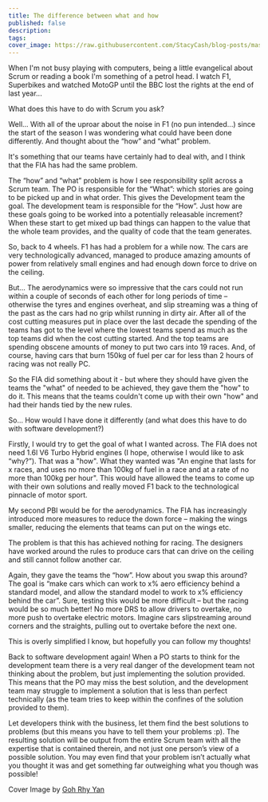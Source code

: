 ```yaml
---
title: The difference between what and how
published: false
description: 
tags: 
cover_image: https://raw.githubusercontent.com/StacyCash/blog-posts/master/agile/2021/what-and-how/images/cover-image.jpg?token=AIBLSG6ECV4HGHPIR2Y4J4TAG5YAM
---
```


When I'm not busy playing with computers, being a little evangelical about Scrum or reading a book I'm something of a petrol head. I watch F1, Superbikes and watched MotoGP until the BBC lost the rights at the end of last year...
 
What does this have to do with Scrum you ask?

Well... With all of the uproar about the noise in F1 (no pun intended...) since the start of the season I was wondering what could have been done differently. And thought about the “how” and “what” problem.

It's something that our teams have certainly had to deal with, and I think that the FIA has had the same problem.

The “how” and “what” problem is how I see responsibility split across a Scrum team. The PO is responsible for the “What”: which stories are going to be picked up and in what order. This gives the Development team the goal. The development team is responsible for the “How”. Just how are these goals going to be worked into a potentially releasable increment? When these start to get mixed up bad things can happen to the value that the whole team provides, and the quality of code that the team generates.

So, back to 4 wheels. F1 has had a problem for a while now. The cars are very technologically advanced, managed to produce amazing amounts of power from relatively small engines and had enough down force to drive on the ceiling.

But... The aerodynamics were so impressive that the cars could not run within a couple of seconds of each other for long periods of time – otherwise the tyres and engines overheat, and slip streaming was a thing of the past as the cars had no grip whilst running in dirty air. After all of the cost cutting measures put in place over the last decade the spending of the teams has got to the level where the lowest teams spend as much as the top teams did when the cost cutting started. And the top teams are spending obscene amounts of money to put two cars into 19 races. And, of course, having cars that burn 150kg of fuel per car for less than 2 hours of racing was not really PC.

So the FIA did something about it - but where they should have given the teams the "what" of needed to be achieved, they gave them the "how" to do it. This means that the teams couldn't come up with their own "how" and had their hands tied by the new rules.

So...  How would I have done it differently (and what does this have to do with software development?)

Firstly, I would try to get the goal of what I wanted across. The FIA does not need 1.6l V6 Turbo Hybrid engines (I hope, otherwise I would like to ask “why?”). That was a "how". What they wanted was "An engine that lasts for x races, and uses no more than 100kg of fuel in a race and at a rate of no more than 100kg per hour". This would have allowed the teams to come up with their own solutions and really moved F1 back to the technological pinnacle of motor sport.

My second PBI would be for the aerodynamics. The FIA has increasingly introduced more measures to reduce the down force – making the wings smaller, reducing the elements that teams can put on the wings etc.

The problem is that this has achieved nothing for racing. The designers have worked around the rules to produce cars that can drive on the ceiling and still cannot follow another car.

Again, they gave the teams the “how”. How about you swap this around? The goal is “make cars which can work to x% aero efficiency behind a standard model, and allow the standard model to work to x% efficiency behind the car”. Sure, testing this would be more difficult – but the racing would be so much better! No more DRS to allow drivers to overtake, no more push to overtake electric motors. Imagine cars slipstreaming around corners and the straights, pulling out to overtake before the next one.

This is overly simplified I know, but hopefully you can follow my thoughts!

Back to software development again! When a PO starts to think for the development team there is a very real danger of the development team not thinking about the problem, but just implementing the solution provided. This means that the PO may miss the best solution, and the development team may struggle to implement a solution that is less than perfect technically (as the team tries to keep within the confines of the solution provided to them).

Let developers think with the business, let them find the best solutions to problems (but this means you have to tell them your problems :p). The resulting solution will be output from the entire Scrum team with all the expertise that is contained therein, and not just one person’s view of a possible solution. You may even find that your problem isn’t actually what you thought it was and get something far outweighing what you though was possible!

Cover Image by [Goh Rhy Yan](https://unsplash.com/@gohrhyyan)